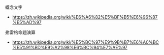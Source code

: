 


概念文字

* https://zh.wikipedia.org/wiki/%E6%A6%82%E5%BF%B5%E6%96%87%E5%AD%97


弗雷格命題演算

* https://zh.wikipedia.org/wiki/%E5%BC%97%E9%9B%B7%E6%A0%BC%E5%91%BD%E9%A2%98%E6%BC%94%E7%AE%97